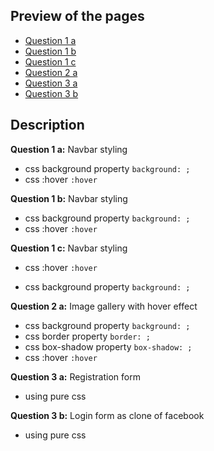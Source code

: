 ## Preview of the pages

 - [Question 1 a](https://omchaurasia.github.io/Techpile-codes/ui/10/1a.html)
 - [Question 1 b](https://omchaurasia.github.io/Techpile-codes/ui/10/1b.html)
 - [Question 1 c](https://omchaurasia.github.io/Techpile-codes/ui/10/1c.html)
 - [Question 2 a](https://omchaurasia.github.io/Techpile-codes/ui/10/2a.html)
 - [Question 3 a](https://omchaurasia.github.io/Techpile-codes/ui/10/3a.html)
 - [Question 3 b](https://omchaurasia.github.io/Techpile-codes/ui/10/3b.html)
 



  
## Description
**Question 1 a:**
Navbar styling
- css background property `background: ;`
- css :hover `:hover`

**Question 1 b:**
Navbar styling
- css background property `background: ;`
- css :hover `:hover`

**Question 1 c:**
Navbar styling
- css :hover `:hover`

- css background property `background: ;`

**Question 2 a:**
Image gallery with hover effect
- css background property `background: ;`
- css border property `border: ;`
- css box-shadow property `box-shadow: ;`
- css :hover `:hover`

**Question 3 a:**
Registration form
- using pure css


**Question 3 b:**
Login form as clone of facebook
- using pure css
